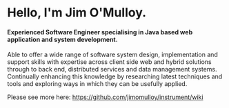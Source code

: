 # Hello, I'm Jim O'Mulloy.

#### Experienced Software Engineer specialising in Java based web application and system development.

Able to offer a wide range of software system design, implementation and support skills with expertise across client side web and hybrid solutions through to back end, distributed services and data management systems. Continually enhancing this knowledge by researching latest techniques and tools and exploring ways in which they can be usefully applied.

Please see more here: https://github.com/jimomulloy/instrument/wiki
